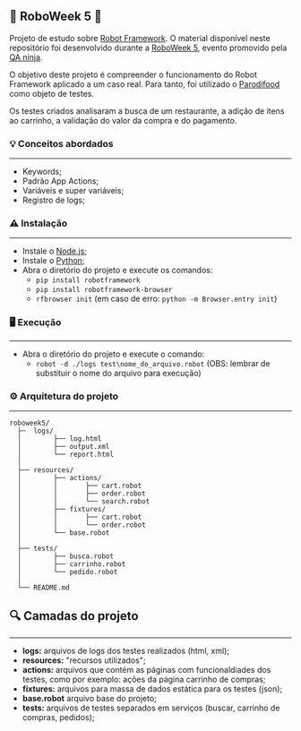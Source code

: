 ## 🤖 RoboWeek 5 🤖

Projeto de estudo sobre [Robot Framework](https://robotframework.org). O material disponível neste repositório foi desenvolvido durante a [RoboWeek 5](https://www.youtube.com/watch?v=gEjdm0TU7S4&list=PLn2i8I7W73ioehByd3VUY9wwRnd05C21d&index=1), evento promovido pela [QA ninja](https://app.weareqacademy.com).

O objetivo deste projeto é compreender o funcionamento do Robot Framework aplicado a um caso real. Para tanto, foi utilizado o [Parodifood](http://parodifood.qaninja.academy) como objeto de testes. 

Os testes criados analisaram a busca de um restaurante, a adição de itens ao carrinho, a validação do valor da compra e do pagamento.


### 💡 Conceitos abordados
-----------------------
- Keywords;
- Padrão App Actions;
- Variáveis e super variáveis;
- Registro de logs;


### ⚠️ Instalação
-----------------------
- Instale o [Node.js](https://nodejs.org/en/download/);
- Instale o [Python](https://www.python.org);
- Abra o diretório do projeto e execute os comandos:
    - `pip install robotframework`
	- `pip install robotframework-browser`
	- `rfbrowser init` (em caso de erro: `python -m Browser.entry init`)

   
### 🖥️ Execução
-----------------------
- Abra o diretório do projeto e execute o comando:
    - `robot -d ./logs test\nome_do_arquivo.robot` (OBS: lembrar de substituir o nome do arquivo para execução) 
	
	
### ⚙️ Arquitetura do projeto
-----------------------

```
roboweek5/
  ├─  logs/
  │        ├── log.html
  │        ├── output.xml      
  │        └── report.html
  │
  ├── resources/
  │        ├── actions/
  │        │       ├── cart.robot
  │        │       ├── order.robot
  │        │       └── search.robot
  │        ├── fixtures/
  │        │       ├── cart.robot
  │        │       └── order.robot
  │        └── base.robot
  │
  ├── tests/
  │        ├── busca.robot
  │        ├── carrinho.robot
  │        └── pedido.robot
  │
  └── README.md
```


## 🔍 Camadas do projeto
---------------------------------------

 - **logs:** arquivos de logs dos testes realizados (html, xml);
 - **resources:** "recursos utilizados";
 - **actions:** arquivos que contém as páginas com funcionaldiades dos testes, como por exemplo: ações da página carrinho de compras;
 - **fixtures:** arquivos para massa de dados estática para os testes (json);
 - **base.robot** arquivo base do projeto;
 - **tests:** arquivos de testes separados em serviços (buscar, carrinho de compras, pedidos);
